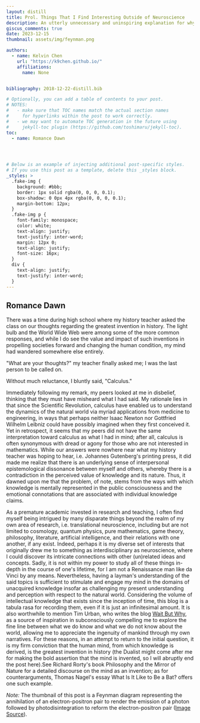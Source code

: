 ```yaml
---
layout: distill
title: Prol. Things That I Find Interesting Outside of Neuroscience
description: An utterly unnecessary and uninspiring explanation for why this blog exist.
giscus_comments: true
date: 2023-12-15
thumbnail: assets/img/feynman.png

authors:
  - name: Kelvin Chen
    url: "https://k9chen.github.io/"
    affiliations:
      name: None


bibliography: 2018-12-22-distill.bib

# Optionally, you can add a table of contents to your post.
# NOTES:
#   - make sure that TOC names match the actual section names
#     for hyperlinks within the post to work correctly.
#   - we may want to automate TOC generation in the future using
#     jekyll-toc plugin (https://github.com/toshimaru/jekyll-toc).
toc:
  - name: Romance Dawn




# Below is an example of injecting additional post-specific styles.
# If you use this post as a template, delete this _styles block.
_styles: >
  .fake-img {
    background: #bbb;
    border: 1px solid rgba(0, 0, 0, 0.1);
    box-shadow: 0 0px 4px rgba(0, 0, 0, 0.1);
    margin-bottom: 12px;
  }
  .fake-img p {
    font-family: monospace;
    color: white;
    text-align: justify;
    text-justify: inter-word;
    margin: 12px 0;
    text-align: justify;
    font-size: 16px;
  }
  div {
    text-align: justify;
    text-justify: inter-word;
  }
---
```

## Romance Dawn

There was a time during high school where my history teacher asked the class on our thoughts regarding the greatest invention in history. The light bulb and the World Wide Web were among some of the more common responses, and while I do see the value and impact of such inventions in propelling societies forward and changing the human condition, my mind had wandered somewhere else entirely.      

"What are your thoughts?" my teacher finally asked me; I was the last person to be called on.

Without much reluctance, I bluntly said, "Calculus."

Immediately following my remark, my peers looked at me in disbelief, thinking that they must have misheard what I had said. My rationale lies in that since the Scientific Revolution, calculus have enabled us to understand the dynamics of the natural world via myriad applications from medicine to engineering, in ways that perhaps neither Isaac Newton nor Gottfried Wilhelm Leibniz could have possibly imagined when they first conceived it. Yet in retrospect, it seems that my peers did not have the same interpretation toward calculus as what I had in mind; after all, calculus is often synonymous with dread or agony for those who are not interested in mathematics. While our answers were nowhere near what my history teacher was hoping to hear, i.e. Johannes Gutenberg's printing press, it did made me realize that there is an underlying sense of interpersonal epistemological dissonance between myself and others, whereby there is a contradiction in the perceived value of knowledge and its nature. Thus, it dawned upon me that the problem, of note, stems from the ways with which knowledge is mentally represented in the public consciousness and the emotional connotations that are associated with individual knowledge claims.

As a premature academic invested in research and teaching, I often find myself being intrigued by many disparate things beyond the realm of my own area of research, i.e. translational neuroscience, including but are not limited to cosmology, quantum physics, pure mathematics, game theory, philosophy, literature, artificial intelligence, and their relations with one another, if any exist. Indeed, perhaps it is my diverse set of interests that originally drew me to something as interdisciplinary as neuroscience, where I could discover its intricate connections with other (un)related ideas and concepts. Sadly, it is not within my power to study all of these things in-depth in the course of one's lifetime, for I am not a Renaissance man like da Vinci by any means. Nevertheless, having a layman's understanding of the said topics is sufficient to stimulate and engage my mind in the domains of unacquired knowledge insofar as challenging my present understanding and perception with respect to the natural world. Considering the volume of intellectual knowledge that exists since the inception of time, this blog is a tabula rasa for recording them, even if it is just an infinitesimal amount. It is also worthwhile to mention Tim Urban, who writes the blog [Wait But Why](https://waitbutwhy.com/), as a source of inspiration in subconsciously compelling me to explore the fine line between what we do know and what we do not know about the world, allowing me to appreciate the ingenuity of mankind through my own narratives. For these reasons, in an attempt to return to the initial question, it is my firm conviction that the human mind, from which knowledge is derived, is the greatest invention in history (the Dualist might come after me for making the bold assertion that the mind is invented, so I will abruptly end the post here).<d-footnote>See Richard Rorty's book Philosophy and the Mirror of Nature for a detailed discourse on the mind as an invention; as for counterarguments, Thomas Nagel's essay What Is It Like to Be a Bat? offers one such example.</d-footnote>

*Note:* The thumbnail of this post is a Feynman diagram representing the annihilation of an electron-positron pair to render the emission of a photon followed by photodisintegration to reform the electron-positron pair ([Image Source](https://arxiv.org/pdf/1107.0434)).
